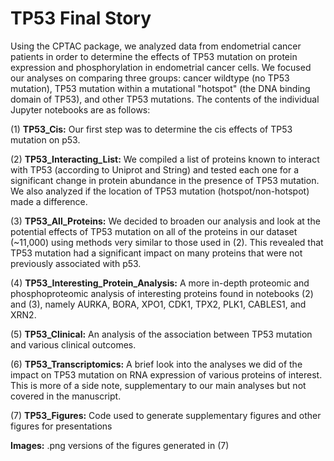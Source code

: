 # TP53 Final Story
Using the CPTAC package, we analyzed data from endometrial cancer patients in order to determine the effects of TP53 mutation on protein expression and phosphorylation in endometrial cancer cells. We focused our analyses on comparing three groups: cancer wildtype (no TP53 mutation), TP53 mutation within a mutational "hotspot" (the DNA binding domain of TP53), and other TP53 mutations. The contents of the individual Jupyter notebooks are as follows:

(1) <b>TP53_Cis:</b> Our first step was to determine the cis effects of TP53 mutation on p53.

(2) <b>TP53_Interacting_List:</b> We compiled a list of proteins known to interact with TP53 (according to Uniprot and String) and tested each one for a significant change in protein abundance in the presence of TP53 mutation. We also analyzed if the location of TP53 mutation (hotspot/non-hotspot) made a difference.

(3) <b>TP53_All_Proteins:</b> We decided to broaden our analysis and look at the potential effects of TP53 mutation on all of the proteins in our dataset (~11,000) using methods very similar to those used in (2). This revealed that TP53 mutation had a significant impact on many proteins that were not previously associated with p53.

(4) <b>TP53_Interesting_Protein_Analysis:</b> A more in-depth proteomic and phosphoproteomic analysis of interesting proteins found in notebooks (2) and (3), namely AURKA, BORA, XPO1, CDK1, TPX2, PLK1, CABLES1, and XRN2.

(5) <b>TP53_Clinical:</b> An analysis of the association between TP53 mutation and various clinical outcomes.

(6) <b>TP53_Transcriptomics:</b> A brief look into the analyses we did of the impact on TP53 mutation on RNA expression of various proteins of interest. This is more of a side note, supplementary to our main analyses but not covered in the manuscript.

(7) <b>TP53_Figures:</b> Code used to generate supplementary figures and other figures for presentations

<b>Images:</b> .png versions of the figures generated in (7)
